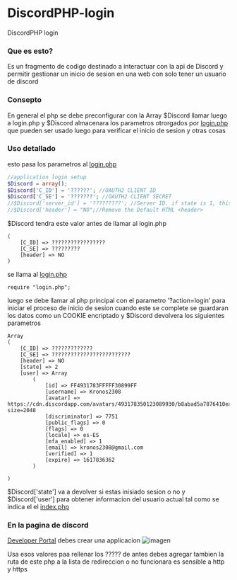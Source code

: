 # DiscordPHP-login
DiscordPHP login
### Que es esto?
Es un fragmento de codigo destinado a interactuar con la api de Discord y permitir gestionar un inicio de sesion
en una web con solo tener un usuario de discord


### Consepto
En general el php se debe preconfigurar con la Array $Discord
llamar luego a login.php y $Discord almacenara los parametros otrorgados por [login.php](login.php)
que pueden ser usado luego para verificar el inicio de sesion y otras cosas

### Uso detallado
esto pasa los parametros al [login.php](login.php)
```php
//application login setup
$Discord = array();
$Discord['C_ID'] = '??????'; //OAUTH2 CLIENT ID
$Discord['C_SE'] = '???????'; //OAUTH2 CLIENT SECRET
//$Discord['server_id'] = '?????????'; //Server ID. if state is 1, this set to 2 if is join, or 3 if not to the server
//$Discord['header'] = "NO";//Remove the Default HTML <header>

```
$Discord tendra este valor antes de llamar al login.php
```Array
(
    [C_ID] => ?????????????????
    [C_SE] => ?????????
    [header] => NO
)
```
se llama al [login.php](login.php)
```
require "login.php";

```
luego se debe llamar al php principal con el parametro '?action=login' para iniciar el proceso de inicio de sesion
cuando este se complete se guardaran los datos como un COOKIE encriptado 
y $Discord devolvera los siguientes parametros
```
Array
(
    [C_ID] => ?????????????
    [C_SE] => ?????????????????????????
    [header] => NO
    [state] => 2
    [user] => Array
        (
            [id] => FF4931783FFFFF30899FF
            [username] => Kronos2308
            [avatar] => https://cdn.discordapp.com/avatars/493178350123089930/b8abad5a7876410ea758d879a6393ceb.png?size=2048
            [discriminator] => 7751
            [public_flags] => 0
            [flags] => 0
            [locale] => es-ES
            [mfa_enabled] => 1
            [email] => kronos2308@gmail.com
            [verified] => 1
            [expire] => 1617836362
        )

)
```
$Discord['state'] va a devolver si estas inisiado sesion o no y $Discord['user'] para obtener informacion del usuario actual
tal como se indica el el [index.php](index.php)

### En la pagina de discord 
[Developer Portal](https://discord.com/developers)
debes crear una applicacion
![imagen](https://user-images.githubusercontent.com/36446521/113637600-e9518400-966c-11eb-8062-43675b4b046d.png)

Usa esos valores paa rellenar los ????? de antes
debes agregar tambien la ruta de este php a la lista de redireccion o no funcionara es sensible a http y https



